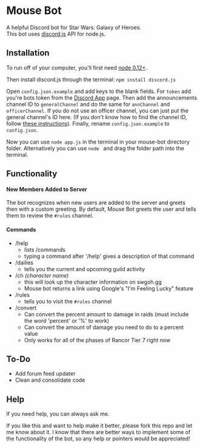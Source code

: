 # Mouse Bot

A helpful Discord bot for Star Wars: Galaxy of Heroes.<br>
This bot uses [discord.js](https://github.com/hydrabolt/discord.js.git) API for node.js.

## Installation

To run off of your computer, you'll first need [node 0.12+](https://www.npmjs.com/package/forever/tutorial).

Then install discord.js through the terminal: `npm install discord.js`<br>

Open `config.json.example` and add keys to the blank fields. For `token` add you're bots token from the [Discord App](https://discordapp.com/developers/applications/me) page. Then add the announcements channel ID to `generalChannel` and do the same for `annChannel` and `officerChannel`. If you do not use an officer channel, you can just put the general channel's ID here. (If you don't know how to find the channel ID, follow [these instructions](https://support.discordapp.com/hc/en-us/articles/206346498-Where-can-I-find-my-server-ID-)). Finally, rename `config.json.example` to `config.json`.

Now you can use `node app.js` in the terminal in your mouse-bot directory folder. Alternatively you can use `node ` and drag the folder path into the terminal.

## Functionality

#### New Members Added to Server
The bot recognizes when new users are added to the server and greets then with a custom greeting. By default, Mouse Bot greets the user and tells them to review the `#rules` channel.

#### Commands

- /help
    - lists /commands
    - typing a command after '/help' gives a description of that command
- /dailies
    - tells you the current and upcoming guild activity
- /ch *(character name)*
    - this will look up the character information on swgoh.gg
    - Mouse bot returns a link using Google's "I'm Feeling Lucky" feature
- /rules
    - tells you to visit the `#rules` channel
- /convert
    - Can convert the percent amount to damage in raids (must include the word 'percent' or '%' to work)
    - Can convert the amount of damage you need to do to a percent value
    - Only works for all of the phases of Rancor Tier 7 right now

## To-Do

- Add forum feed updater
- Clean and consolidate code

## Help
If you need help, you can always ask me.

If you like this and want to help make it better, please fork this repo and let me know about it. I know that there are better ways to implement some of the functionality of the bot, so any help or pointers would be appreciated!
